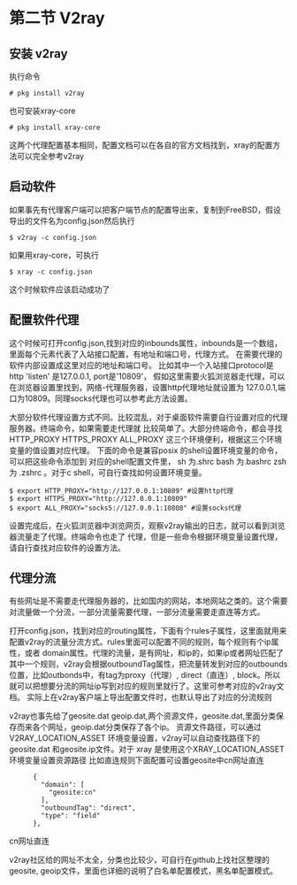 # 第二节 V2ray

## 安装 v2ray
执行命令
```
# pkg install v2ray
```
也可安装xray-core
```
# pkg install xray-core
```
这两个代理配置基本相同，配置文档可以在各自的官方文档找到，xray的配置方法可以完全参考v2ray

## 启动软件
如果事先有代理客户端可以把客户端节点的配置导出来，复制到FreeBSD，假设
导出的文件名为config.json然后执行
```
$ v2ray -c config.json
```
如果用xray-core，可执行
```
$ xray -c config.json
```
这个时候软件应该启动成功了

## 配置软件代理
这个时候可打开config.json,找到对应的inbounds属性，inbounds是一个数组，里面每个元素代表了入站接口配置，有地址和端口号，代理方式。
在需要代理的软件内部设置成这里对应的地址和端口号。
比如其中一个入站接口protocol是http 'listen' 是127.0.0.1, port是'10809'，
假如这里需要火狐浏览器走代理，可以在浏览器设置里找到，网络-代理服务器，设置http代理地址就设置为
127.0.0.1,端口为10809。同理socks代理也可以参考此方法设置。

大部分软件代理设置方式不同。比较混乱，对于桌面软件需要自行设置对应的代理服务器。终端命令，如果需要走代理就
比较简单了。大部分终端命令，都会寻找HTTP_PROXY HTTPS_PROXY ALL_PROXY 这三个环境便利，根据这三个环境变量的值设置对应代理。
下面的命令是兼容posix 的shell设置环境变量的命令，可以把这些命令添加到 对应的shell配置文件里，
sh 为.shrc bash 为.bashrc zsh为 .zshrc 。对于c shell，可自行查找如何设置环境变量。 
```
$ export HTTP_PROXY="http://127.0.0.1:10809" #设置http代理
$ export HTTPS_PROXY="http://127.0.0.1:10809"
$ export ALL_PROXY="socks5://127.0.0.1:10808" #设置socks代理

```
设置完成后，在火狐浏览器中浏览网页，观察v2ray输出的日志，就可以看到浏览器流量走了代理。终端命令也走了
代理，但是一些命令根据环境变量设置代理，请自行查找对应软件的设置方法。 

## 代理分流
有些网址是不需要走代理服务器的，比如国内的网站，本地网站之类的。这个需要对流量做一个分流，一部分流量需要代理，一部分流量需要走直连等方式。

打开config.json，找到对应的routing属性，下面有个rules子属性，这里面就用来配置v2ray的流量分流方式。rules里面可以配置不同的规则，每个规则有个ip属性，或者 domain属性。代理的流量，是有网址，和ip的，如果ip或者网址匹配了其中一个规则，v2ray会根据outboundTag属性，把流量转发到对应的outbounds位置，比如outbonds中，有tag为proxy（代理）, direct（直连）, block。所以就可以把想要分流的网址ip写到对应的规则里就行了。这里可参考对应的v2ray文档。
实际上在v2ray客户端上导出配置文件时，也默认导出了对应的分流规则

v2ray也事先给了geosite.dat geoip.dat,两个资源文件，geosite.dat,里面分类保存而来各个网址，geoip.dat分类保存了各个ip。
资源文件路径，可以通过 V2RAY_LOCATION_ASSET 环境变量设置，v2ray可以自动查找路径下的geosite.dat
和geosite.ip文件。对于  xray 是使用这个XRAY_LOCATION_ASSET 环境变量设置资源路径
比如直连规则下面配置可设置geosite中cn网址直连
```
      {
        "domain": [
          "geosite:cn"
        ],
        "outboundTag": "direct",
        "type": "field"
      },
```
cn网址直连

v2ray社区给的网址不太全，分类也比较少，可自行在github上找社区整理的 geosite, geoip文件，里面也详细的说明了白名单配置模式，黑名单配置模式。
